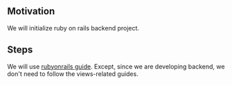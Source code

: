 ## Motivation
We will initialize ruby on rails backend project.

## Steps
We will use [rubyonrails guide](https://guides.rubyonrails.org/getting_started.html). Except, since we are developing backend, we don't need to follow the views-related guides.